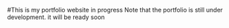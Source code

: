 #This is my portfolio website in progress
Note that the portfolio is still under development. it will be ready soon
